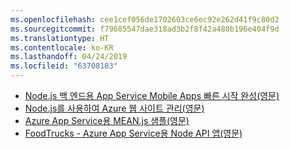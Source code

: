 ```yaml
---
ms.openlocfilehash: cee1cef056de1702603ce6ec92e262d41f9c80d2
ms.sourcegitcommit: f79685547dae318ad3b2f8f42a480b196e404f9d
ms.translationtype: HT
ms.contentlocale: ko-KR
ms.lasthandoff: 04/24/2019
ms.locfileid: "63708183"
---
```

- [Node.js 백 엔드용 App Service Mobile Apps 빠른 시작 완성(영문)](https://azure.microsoft.com/resources/samples/app-service-mobile-nodejs-backend-quickstart/)
- [Node.js를 사용하여 Azure 웹 사이트 관리(영문)](https://azure.microsoft.com/resources/samples/app-service-web-nodejs-manage/)
- [Azure App Service용 MEAN.js 샘플(영문)](https://azure.microsoft.com/resources/samples/meanjs/)
- [FoodTrucks - Azure App Service용 Node API 앱(영문)](https://azure.microsoft.com/resources/samples/app-service-api-node-food-trucks/)